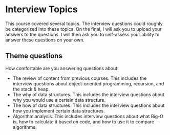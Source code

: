 # Interview Topics

This course covered several topics. The interview questions could roughly be categorized into these topics.  On the final, I will ask you to upload your answers to the questions. I will then ask you to self-assess your ability to answer these questions on your own.

## Theme questions

How comfortable are you answering questions about: 
- The review of content from previous courses. This includes the interview questions about object-oriented programming, recursion, and the stack & heap.
- The why of data structures. This includes the interview questions about why you would use a certain data structure.
- The how of data structures. This includes the interview questions about how you implement certain data structures.
- Algorithm analysis. This includes interview questions about what Big-O is, how to calculate it based on code, and how to use it to compare algorithms.